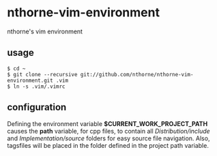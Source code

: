 nthorne-vim-environment
=======================

nthorne's vim environment

usage
-----
    $ cd ~
    $ git clone --recursive git://github.com/nthorne/nthorne-vim-environment.git .vim
    $ ln -s .vim/.vimrc

configuration
-------------
Defining the environment variable **$CURRENT_WORK_PROJECT_PATH**
causes the **path** variable, for cpp files, to contain all
*Distribution/include* and *Implementation/source* folders for
easy source file navigation. Also, tagsfiles will be placed in the folder
defined in the project path variable.
